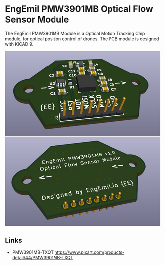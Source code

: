 # EngEmil PMW3901MB Optical Flow Sensor Module

The EngEmil PMW3901MB Module is a Optical Motion Tracking Chip module, for optical position control of drones. The PCB module is designed with KiCAD 9.

<img src="docs/pcb_3d_model_top.png" alt="Alt text" width="500"/>

<img src="docs/pcb_3d_model_bottom.png" alt="Alt text" width="500"/>


## Links

- PMW3901MB-TXQT https://www.pixart.com/products-detail/44/PMW3901MB-TXQT

